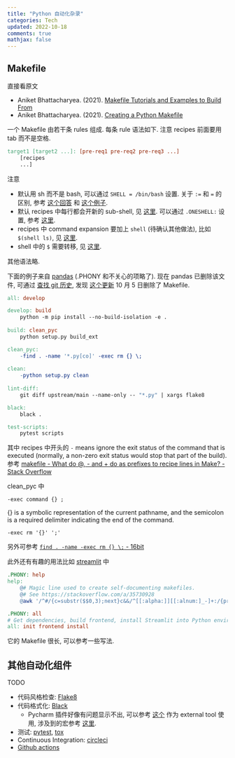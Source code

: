 ```yaml
---
title: "Python 自动化杂录"
categories: Tech
updated: 2022-10-18
comments: true
mathjax: false
---
```


## Makefile

直接看原文

- Aniket Bhattacharyea. (2021). [Makefile Tutorials and Examples to Build From](https://earthly.dev/blog/make-tutorial/)
- Aniket Bhattacharyea. (2021). [Creating a Python Makefile](https://earthly.dev/blog/python-makefile/)

<!-- more -->

一个 Makefile 由若干条 rules 组成. 每条 rule 语法如下. 注意 recipes 前面要用 tab 而不是空格.

```makefile
target1 [target2 ...]: [pre-req1 pre-req2 pre-req3 ...]
	[recipes
	...]
```

注意

- 默认用 sh 而不是 bash, 可以通过 `SHELL = /bin/bash` 设置. 关于 `:=` 和 `=` 的区别, 参考 [这个回答](https://stackoverflow.com/questions/4879592/whats-the-difference-between-and-in-makefile) 和 [这个例子](https://nekonenene.hatenablog.com/entry/make-define-variables).
- 默认 recipes 中每行都会开新的 sub-shell, 见 [这里](https://www.gnu.org/software/make/manual/make.html#Execution). 可以通过 `.ONESHELL:` 设置, 参考 [这里](https://stackoverflow.com/questions/24736146/how-to-use-virtualenv-in-makefile/55404948#55404948).
- recipes 中 command expansion 要加上 `shell` (待确认其他做法), 比如 `$(shell ls)`, 见 [这里](https://web.mit.edu/gnu/doc/html/make_6.html).
- shell 中的 `$` 需要转移, 见 [这里](https://stackoverflow.com/questions/2382764/escaping-in-makefile).

其他语法略.

下面的例子来自 [pandas](https://github.com/pandas-dev/pandas/blob/main/Makefile) (.PHONY 和不关心的项略了). 现在 pandas 已删除该文件, 可通过 [查找 git 历史](https://stackoverflow.com/questions/12214746/find-a-commit-on-github-given-the-commit-hash), 发现 [这个更新](https://github.com/pandas-dev/pandas/pull/48958) 10 月 5 日删除了 Makefile.

```makefile
all: develop

develop: build
	python -m pip install --no-build-isolation -e .
	
build: clean_pyc
	python setup.py build_ext

clean_pyc:
	-find . -name '*.py[co]' -exec rm {} \;
	
clean:
	-python setup.py clean
	
lint-diff:
	git diff upstream/main --name-only -- "*.py" | xargs flake8

black:
	black .

test-scripts:
	pytest scripts
```

其中 recipes 中开头的 `-` means ignore the exit status of the command that is executed (normally, a non-zero exit status would stop that part of the build). 参考 [makefile - What do @, - and + do as prefixes to recipe lines in Make? - Stack Overflow](https://stackoverflow.com/questions/3477292/what-do-and-do-as-prefixes-to-recipe-lines-in-make)

clean_pyc 中

```shell
-exec command {} ;
```

{} is a symbolic representation of the current pathname, and the semicolon is a required delimiter indicating the end of the command.

```shell
-exec rm '{}' ';'
```

另外可参考 [`find . -name -exec rm {} \;` - 16bit](https://blog.16bit.in/a?ID=00150-9574ee2a-cc00-4785-8367-550e76ea6587)

此外还有有趣的用法比如 [streamlit](https://github.com/streamlit/streamlit/blob/develop/Makefile) 中

```makefile
.PHONY: help
help:
	@# Magic line used to create self-documenting makefiles.
	@# See https://stackoverflow.com/a/35730928
	@awk '/^#/{c=substr($$0,3);next}c&&/^[[:alpha:]][[:alnum:]_-]+:/{print substr($$1,1,index($$1,":")),c}1{c=0}' Makefile | column -s: -t

.PHONY: all
# Get dependencies, build frontend, install Streamlit into Python environment.
all: init frontend install
```

它的 Makefile 很长, 可以参考一些写法.

## 其他自动化组件

TODO

- 代码风格检查: [Flake8](https://flake8.pycqa.org/en/latest/)
- 代码格式化: [Black](https://black.readthedocs.io/en/stable/)
    - Pycharm 插件好像有问题显示不出, 可以参考 [这个](https://blog.csdn.net/qq_46138648/article/details/123645406) 作为 external tool 使用, 涉及到的宏参考 [这里](https://intellij-support.jetbrains.com/hc/en-us/community/posts/207072015-Is-there-an-overview-of-all-macro-variables-available-).
- 测试: [pytest](https://docs.pytest.org/en/7.1.x/), [tox](https://tox.wiki/en/latest/)
- Continuous Integration: [circleci](https://circleci.com/integrations/)
- [Github actions](https://github.com/features/actions)
